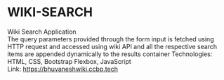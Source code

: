 # WIKI-SEARCH
Wiki Search Application 							                                              
    The query parameters provided through the form input is fetched using HTTP request and accessed 
    using wiki API and all the respective search items are appended dynamically to the results container
Technologies: HTML, CSS, Bootstrap Flexbox, JavaScript                                         
Link: https://bhuvaneshwiki.ccbp.tech
